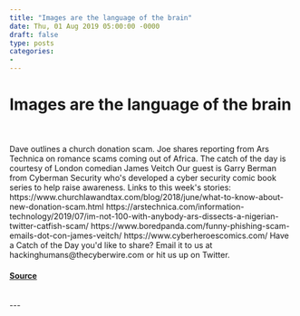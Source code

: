 ```yaml
---
title: "Images are the language of the brain"
date: Thu, 01 Aug 2019 05:00:00 -0000
draft: false
type: posts
categories: 
- 
---
```

# Images are the language of the brain

<br/>

<br/>
Dave outlines a church donation scam. Joe shares reporting from Ars Technica on romance scams coming out of Africa. The catch of the day is courtesy of London comedian James Veitch Our guest is Garry Berman from Cyberman Security who's developed a cyber security comic book series to help raise awareness. Links to this week's stories: https://www.churchlawandtax.com/blog/2018/june/what-to-know-about-new-donation-scam.html https://arstechnica.com/information-technology/2019/07/im-not-100-with-anybody-ars-dissects-a-nigerian-twitter-catfish-scam/ https://www.boredpanda.com/funny-phishing-scam-emails-dot-con-james-veitch/ https://www.cyberheroescomics.com/ Have a Catch of the Day you'd like to share? Email it to us at hackinghumans@thecyberwire.com or hit us up on Twitter.

#### [Source](https://thecyberwire.com/podcasts/hacking-humans/59/notes)

<br/>
---
